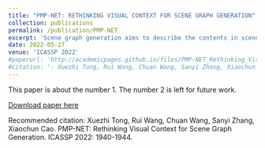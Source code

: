 ```yaml
---
title: "PMP-NET: RETHINKING VISUAL CONTEXT FOR SCENE GRAPH GENERATION"
collection: publications
permalink: /publication/PMP-NET
excerpt: 'Scene graph generation aims to describe the contents in scenes by identifying the objects and their relationships. In previous works, visual context is widely utilized in message passing networks to generate the representations for classification. However, the noisy estimation of visual context limits model performance. In this paper, we revisit the visual context propagation in SGG and propose a Progressive Message Passing Network to estimate context in the coarse-to-fine manner.'
date: 2022-05-27
venue: 'ICASSP 2022'
#paperurl: 'http://academicpages.github.io/files/PMP-NET_Rethinking_Visual_Context_for_Scene_Graph_Generation.pdf'
#citation: '- Xuezhi Tong, Rui Wang, Chuan Wang, Sanyi Zhang, Xiaochun Cao. PMP-NET: Rethinking Visual Context for Scene Graph Generation. ICASSP 2022: 1940-1944.'
---
```

This paper is about the number 1. The number 2 is left for future work.

[Download paper here](http://academicpages.github.io/files/PMP-NET_Rethinking_Visual_Context_for_Scene_Graph_Generation.pdf)

Recommended citation: Xuezhi Tong, Rui Wang, Chuan Wang, Sanyi Zhang, Xiaochun Cao. PMP-NET: Rethinking Visual Context for Scene Graph Generation. ICASSP 2022: 1940-1944.
